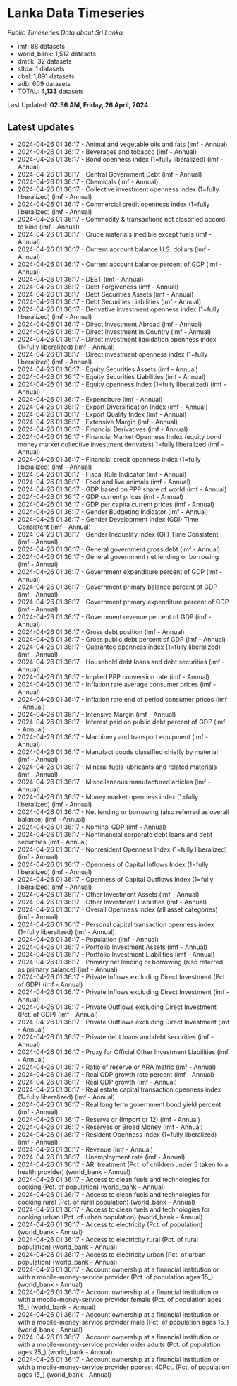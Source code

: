 # Lanka Data Timeseries
*Public Timeseries Data about Sri Lanka*

* imf: 88 datasets
* world_bank: 1,512 datasets
* dmtlk: 32 datasets
* sltda: 1 datasets
* cbsl: 1,891 datasets
* adb: 609 datasets
* TOTAL: **4,133** datasets

Last Updated: **02:36 AM, Friday, 26 April, 2024**

## Latest updates

* 2024-04-26 01:36:17 - Animal and vegetable oils and fats (imf - Annual)
* 2024-04-26 01:36:17 - Beverages and tobacco (imf - Annual)
* 2024-04-26 01:36:17 - Bond openness index (1=fully liberalized) (imf - Annual)
* 2024-04-26 01:36:17 - Central Government Debt (imf - Annual)
* 2024-04-26 01:36:17 - Chemicals (imf - Annual)
* 2024-04-26 01:36:17 - Collective investment openness index (1=fully liberalized) (imf - Annual)
* 2024-04-26 01:36:17 - Commercial credit openness index (1=fully liberalized) (imf - Annual)
* 2024-04-26 01:36:17 - Commodity & transactions not classified accord to kind (imf - Annual)
* 2024-04-26 01:36:17 - Crude materials inedible except fuels (imf - Annual)
* 2024-04-26 01:36:17 - Current account balance U.S. dollars (imf - Annual)
* 2024-04-26 01:36:17 - Current account balance percent of GDP (imf - Annual)
* 2024-04-26 01:36:17 - DEBT (imf - Annual)
* 2024-04-26 01:36:17 - Debt Forgiveness (imf - Annual)
* 2024-04-26 01:36:17 - Debt Securities Assets (imf - Annual)
* 2024-04-26 01:36:17 - Debt Securities Liabilities (imf - Annual)
* 2024-04-26 01:36:17 - Derivative investment openness index (1=fully liberalized) (imf - Annual)
* 2024-04-26 01:36:17 - Direct Investment Abroad (imf - Annual)
* 2024-04-26 01:36:17 - Direct Investment In Country (imf - Annual)
* 2024-04-26 01:36:17 - Direct investment liquidation openness index (1=fully liberalized) (imf - Annual)
* 2024-04-26 01:36:17 - Direct investment openness index (1=fully liberalized) (imf - Annual)
* 2024-04-26 01:36:17 - Equity Securities Assets (imf - Annual)
* 2024-04-26 01:36:17 - Equity Securities Liabilities (imf - Annual)
* 2024-04-26 01:36:17 - Equity openness index (1=fully liberalized) (imf - Annual)
* 2024-04-26 01:36:17 - Expenditure (imf - Annual)
* 2024-04-26 01:36:17 - Export Diversification Index (imf - Annual)
* 2024-04-26 01:36:17 - Export Quality Index (imf - Annual)
* 2024-04-26 01:36:17 - Extensive Margin (imf - Annual)
* 2024-04-26 01:36:17 - Financial Derivatives (imf - Annual)
* 2024-04-26 01:36:17 - Financial Market Openness Index (equity bond money market collective investment derivates) 1=fully liberalized (imf - Annual)
* 2024-04-26 01:36:17 - Financial credit openness index (1=fully liberalized) (imf - Annual)
* 2024-04-26 01:36:17 - Fiscal Rule Indicator (imf - Annual)
* 2024-04-26 01:36:17 - Food and live animals (imf - Annual)
* 2024-04-26 01:36:17 - GDP based on PPP share of world (imf - Annual)
* 2024-04-26 01:36:17 - GDP current prices (imf - Annual)
* 2024-04-26 01:36:17 - GDP per capita current prices (imf - Annual)
* 2024-04-26 01:36:17 - Gender Budgeting Indicator (imf - Annual)
* 2024-04-26 01:36:17 - Gender Development Index (GDI) Time Consistent (imf - Annual)
* 2024-04-26 01:36:17 - Gender Inequality Index (GII) Time Consistent (imf - Annual)
* 2024-04-26 01:36:17 - General government gross debt (imf - Annual)
* 2024-04-26 01:36:17 - General government net lending or borrowing (imf - Annual)
* 2024-04-26 01:36:17 - Government expenditure percent of GDP (imf - Annual)
* 2024-04-26 01:36:17 - Government primary balance percent of GDP (imf - Annual)
* 2024-04-26 01:36:17 - Government primary expenditure percent of GDP (imf - Annual)
* 2024-04-26 01:36:17 - Government revenue percent of GDP (imf - Annual)
* 2024-04-26 01:36:17 - Gross debt position (imf - Annual)
* 2024-04-26 01:36:17 - Gross public debt percent of GDP (imf - Annual)
* 2024-04-26 01:36:17 - Guarantee openness index (1=fully liberalized) (imf - Annual)
* 2024-04-26 01:36:17 - Household debt loans and debt securities (imf - Annual)
* 2024-04-26 01:36:17 - Implied PPP conversion rate (imf - Annual)
* 2024-04-26 01:36:17 - Inflation rate average consumer prices (imf - Annual)
* 2024-04-26 01:36:17 - Inflation rate end of period consumer prices (imf - Annual)
* 2024-04-26 01:36:17 - Intensive Margin (imf - Annual)
* 2024-04-26 01:36:17 - Interest paid on public debt percent of GDP (imf - Annual)
* 2024-04-26 01:36:17 - Machinery and transport equipment (imf - Annual)
* 2024-04-26 01:36:17 - Manufact goods classified chiefly by material (imf - Annual)
* 2024-04-26 01:36:17 - Mineral fuels lubricants and related materials (imf - Annual)
* 2024-04-26 01:36:17 - Miscellaneous manufactured articles (imf - Annual)
* 2024-04-26 01:36:17 - Money market openness index (1=fully liberalized) (imf - Annual)
* 2024-04-26 01:36:17 - Net lending or borrowing (also referred as overall balance) (imf - Annual)
* 2024-04-26 01:36:17 - Nominal GDP (imf - Annual)
* 2024-04-26 01:36:17 - Nonfinancial corporate debt loans and debt securities (imf - Annual)
* 2024-04-26 01:36:17 - Nonresident Openness Index (1=fully liberalized) (imf - Annual)
* 2024-04-26 01:36:17 - Openness of Capital Inflows Index (1=fully liberalized) (imf - Annual)
* 2024-04-26 01:36:17 - Openness of Capital Outflows Index (1=fully liberalized) (imf - Annual)
* 2024-04-26 01:36:17 - Other Investment Assets (imf - Annual)
* 2024-04-26 01:36:17 - Other Investment Liabilities (imf - Annual)
* 2024-04-26 01:36:17 - Overall Openness Index (all asset categories) (imf - Annual)
* 2024-04-26 01:36:17 - Personal capital transaction openness index (1=fully liberalized) (imf - Annual)
* 2024-04-26 01:36:17 - Population (imf - Annual)
* 2024-04-26 01:36:17 - Portfolio Investment Assets (imf - Annual)
* 2024-04-26 01:36:17 - Portfolio Investment Liabilities (imf - Annual)
* 2024-04-26 01:36:17 - Primary net lending or borrowing (also referred as primary balance) (imf - Annual)
* 2024-04-26 01:36:17 - Private Inflows excluding Direct Investment (Pct. of GDP) (imf - Annual)
* 2024-04-26 01:36:17 - Private Inflows excluding Direct Investment (imf - Annual)
* 2024-04-26 01:36:17 - Private Outflows excluding Direct Investment (Pct. of GDP) (imf - Annual)
* 2024-04-26 01:36:17 - Private Outflows excluding Direct Investment (imf - Annual)
* 2024-04-26 01:36:17 - Private debt loans and debt securities (imf - Annual)
* 2024-04-26 01:36:17 - Proxy for Official Other Investment Liabilities (imf - Annual)
* 2024-04-26 01:36:17 - Ratio of reserve or ARA metric (imf - Annual)
* 2024-04-26 01:36:17 - Real GDP growth rate percent (imf - Annual)
* 2024-04-26 01:36:17 - Real GDP growth (imf - Annual)
* 2024-04-26 01:36:17 - Real estate capital transaction openness index (1=fully liberalized) (imf - Annual)
* 2024-04-26 01:36:17 - Real long term government bond yield percent (imf - Annual)
* 2024-04-26 01:36:17 - Reserve or (Import or 12) (imf - Annual)
* 2024-04-26 01:36:17 - Reserves or Broad Money (imf - Annual)
* 2024-04-26 01:36:17 - Resident Openness Index (1=fully liberalized) (imf - Annual)
* 2024-04-26 01:36:17 - Revenue (imf - Annual)
* 2024-04-26 01:36:17 - Unemployment rate (imf - Annual)
* 2024-04-26 01:36:17 - ARI treatment (Pct. of children under 5 taken to a health provider) (world_bank - Annual)
* 2024-04-26 01:36:17 - Access to clean fuels and technologies for cooking (Pct. of population) (world_bank - Annual)
* 2024-04-26 01:36:17 - Access to clean fuels and technologies for cooking rural (Pct. of rural population) (world_bank - Annual)
* 2024-04-26 01:36:17 - Access to clean fuels and technologies for cooking urban (Pct. of urban population) (world_bank - Annual)
* 2024-04-26 01:36:17 - Access to electricity (Pct. of population) (world_bank - Annual)
* 2024-04-26 01:36:17 - Access to electricity rural (Pct. of rural population) (world_bank - Annual)
* 2024-04-26 01:36:17 - Access to electricity urban (Pct. of urban population) (world_bank - Annual)
* 2024-04-26 01:36:17 - Account ownership at a financial institution or with a mobile-money-service provider (Pct. of population ages 15_) (world_bank - Annual)
* 2024-04-26 01:36:17 - Account ownership at a financial institution or with a mobile-money-service provider female (Pct. of population ages 15_) (world_bank - Annual)
* 2024-04-26 01:36:17 - Account ownership at a financial institution or with a mobile-money-service provider male (Pct. of population ages 15_) (world_bank - Annual)
* 2024-04-26 01:36:17 - Account ownership at a financial institution or with a mobile-money-service provider older adults (Pct. of population ages 25_) (world_bank - Annual)
* 2024-04-26 01:36:17 - Account ownership at a financial institution or with a mobile-money-service provider poorest 40Pct. (Pct. of population ages 15_) (world_bank - Annual)